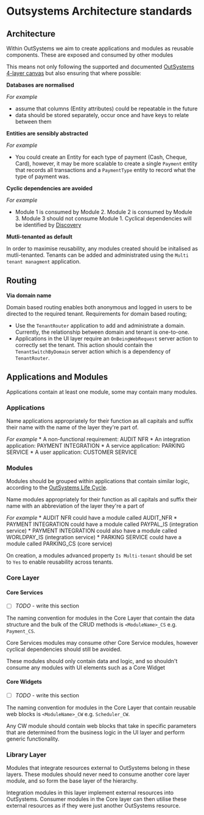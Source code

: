 # Outsystems Architecture standards

## Architecture
Within OutSystems we aim to create applications and modules as reusable components. These are exposed and consumed by other modules

This means not only following the supported and documented [OutSystems 4-layer canvas](https://success.outsystems.com/Support/Enterprise_Customers/Maintenance_and_Operations/Designing_the_architecture_of_your_OutSystems_applications/01_The_4_Layer_Canvas) but also ensuring that where possible:

**Databases are normalised** 

_For example_
* assume that columns (Entity attributes) could be repeatable in the future
* data should be stored separately, occur once and have keys to relate between them

**Entities are sensibly abstracted**

_For example_
* You could create an Entity for each type of payment (Cash, Cheque, Card), however, it may be more scalable to create a single `Payment` entity that records all transactions and a `PaymentType` entity to record what the type of payment was.

**Cyclic dependencies are avoided**

_For example_
* Module 1 is consumed by Module 2. Module 2 is consumed by Module 3. Module 3 should not consume Module 1. Cyclical dependencies will be identified by [Discovery](https://lgss-dev.outsystemsenterprise.com/Discovery/)

**Mutli-tenanted as default**

In order to maximise reusability, any modules created should be initalised as mutli-tenanted.
Tenants can be added and administrated using the `Multi tenant managment` application.

## Routing

**Via domain name**

Domain based routing enables both anonymous and logged in users to be directed to the required tenant. Requirements for domain based routing;
* Use the `TenantRouter` application to add and administrate a domain. Currently, the relationship between domain and tenant is one-to-one.
* Applications in the UI layer require an `OnBeingWebRequest` server action to correctly set the tenant. This action should contain the `TenantSwitchByDomain` server action which is a dependency of `TenantRouter`.

## Applications and Modules
Applications contain at least one module, some may contain many modules.

### Applications
Name applications appropriately for their function as all capitals and suffix their name with the name of the layer they're part of.

_For example_
	* A non-functional requirement: AUDIT NFR
	* An integration application: PAYMENT INTEGRATION
	* A service application: PARKING SERVICE
	* A user application: CUSTOMER SERVICE

### Modules
Modules should be grouped within applications that contain similar logic, according to the [OutSystems Life Cycle](https://success.outsystems.com/Evaluation/Lifecycle_Management).

Name modules appropriately for their function as all capitals and suffix their name with an abbreviation of the layer they're a part of

_For example_
	* AUDIT NFR could have a module called AUDIT_NFR
	* PAYMENT INTEGRATION could have a module called PAYPAL_IS (integration service)
	* PAYMENT INTEGRATION could also have a module called WORLDPAY_IS (integration service)
	* PARKING SERVICE could have a module called PARKING_CS (core service)

On creation, a modules advanced property `Is Multi-tenant` should be set to `Yes` to enable reusability across tenants.

### Core Layer

#### Core Services
* [ ] _TODO_ - write this section

The naming convention for modules in the Core Layer that contain the data structure and the bulk of the CRUD methods is `<ModuleName>_CS` e.g. `Payment_CS`.

Core Services modules may consume other Core Service modules, however cyclical dependencies should still be avoided.

These modules should only contain data and logic, and so shouldn't consume any modules with UI elements such as a Core Widget

#### Core Widgets
* [ ] _TODO_ - write this section 

The naming convention for modules in the Core Layer that contain reusable web blocks is `<ModuleName>_CW` e.g. `Scheduler_CW`.

Any CW module should contain web blocks that take in specific parameters that are determined from the business logic in the UI layer and perform generic functionality.

### Library Layer

Modules that integrate resources external to OutSystems belong in these layers. These modules should never need to consume another core layer module, and so form the base layer of the hierarchy.

Integration modules in this layer implement external resources into OutSystems. Consumer modules in the Core layer can then utilise these external resources as if they were just another OutSystems resource.
